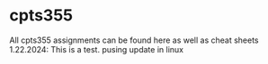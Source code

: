 # cpts355
All cpts355 assignments can be found here as well as cheat sheets
1.22.2024: This is a test. pusing update in linux
